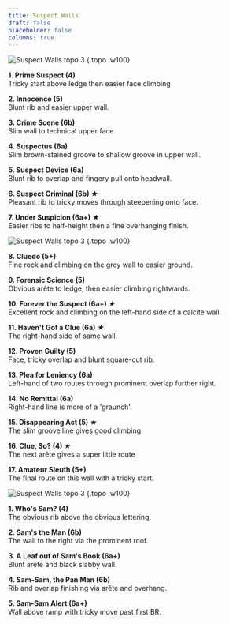 ```yaml
---
title: Suspect Walls
draft: false
placeholder: false
columns: true
---
```


![Suspect Walls topo 3](/img/north-wales/border-region/clwyd-limestone/Suspect-LH-copy.jpg)
{.topo .w100}

**1. Prime Suspect (4)**  
Tricky start above ledge then easier face climbing

**2. Innocence (5)**  
Blunt rib and easier upper wall.

**3. Crime Scene (6b)**  
Slim wall to technical upper face

**4. Suspectus (6a)**  
Slim brown-stained groove to shallow groove in upper wall.

**5. Suspect Device (6a)**  
Blunt rib to overlap and fingery pull onto headwall.

**6. Suspect Criminal (6b) *★***  
Pleasant rib to tricky moves through steepening onto face.

**7. Under Suspicion (6a+) *★***  
Easier ribs to half-height then a fine overhanging finish.

![Suspect Walls topo 3](/img/north-wales/border-region/clwyd-limestone/Suspect-Central-copy.jpg)
{.topo .w100}

**8. Cluedo (5+)**  
Fine rock and climbing on the grey wall to easier ground.

**9. Forensic Science (5)**  
Obvious arête to ledge, then easier climbing rightwards.

**10. Forever the Suspect (6a+) *★***  
Excellent rock and climbing on the left-hand side of a calcite wall.

**11. Haven't Got a Clue (6a) *★***  
The right-hand side of same wall.

**12. Proven Guilty (5)**  
Face, tricky overlap and blunt square-cut rib.

**13. Plea for Leniency (6a)**  
Left-hand of two routes through prominent overlap further right.

**14. No Remittal (6a)**  
Right-hand line is more of a 'graunch'.

**15. Disappearing Act (5) *★***  
The slim groove line gives good climbing

**16. Clue, So? (4) *★***  
The next arête gives a super little route

**17. Amateur Sleuth (5+)**  
The final route on this wall with a tricky start.

![Suspect Walls topo 3](/img/north-wales/border-region/clwyd-limestone/Suspect-RH-copy.jpg)
{.topo .w100}

**1. Who's Sam? (4)**  
The obvious rib above the obvious lettering.

**2. Sam's the Man (6b)**  
The wall to the right via the prominent roof.

**3. A Leaf out of Sam's Book (6a+)**  
Blunt arête and black slabby wall.

**4. Sam-Sam, the Pan Man (6b)**  
Rib and overlap finishing via arête and overhang.

**5. Sam-Sam Alert (6a+)**  
Wall above ramp with tricky move past first BR.


